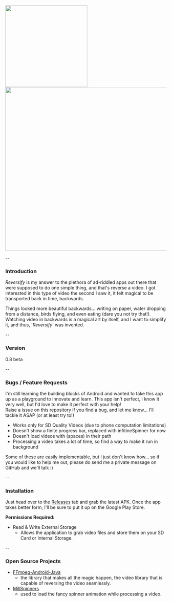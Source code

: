 <img src="https://github.com/AmruthPillai/Reversify/raw/master/app/src/main/res/drawable-nodpi/reversify_icon_logo.png" width="256px" />  
<img src="https://github.com/AmruthPillai/Reversify/raw/master/app/src/main/res/drawable-nodpi/reversify_text_logo.png" width="512px" />

--

### Introduction
*Reversify* is my answer to the plethora of ad-riddled apps out there that were supposed to do one simple thing, and that's reverse a video. I got interested in this type of video the second I saw it, it felt magical to be transported back in time, backwards.  

Things looked more beautiful backwards... writing on paper, water dropping from a distance, birds flying, and even eating (dare you not try that!). Watching video in backwards is a magical art by itself, and I want to simplify it, and thus, '*Reversify*' was invented.

--

### Version
0.8 beta

--

### Bugs / Feature Requests
I'm still learning the building blocks of Android and wanted to take this app up as a playground to innovate and learn. This app isn't perfect, I know it very well, but I'd love to make it perfect with your help!  
Raise a issue on this repository if you find a bug, and let me know... I'll tackle it ASAP (or at least try to!)  

  - Works only for SD Quality Videos (due to phone computation limitations)  
  - Doesn't show a finite progress bar, replaced with infitineSpinner for now  
  - Doesn't load videos with (spaces) in their path  
  - Processing a video takes a lot of time, so find a way to make it run in background  

Some of these are easily implementable, but I just don't know how... so if you would like to help me out, please do send me a private message on GitHub and we'll talk :)

--

### Installation
Just head over to the [Releases](https://github.com/AmruthPillai/Reversify/releases) tab and grab the latest APK. Once the app takes better form, I'll be sure to put it up on the Google Play Store.

**Permissions Required:**
  - Read & Write External Storage
    - Allows the application to grab video files and store them on your SD Card or Internal Storage.

--

### Open Source Projects
  - [FFmpeg-Android-Java](https://github.com/WritingMinds/ffmpeg-android-java)
    - the library that makes all the magic happen, the video library that is capable of reversing the video seamlessly.
  - [MillSpinners](https://github.com/DevLight-Mobile-Agency/MillSpinners)
    - used to load the fancy spinner animation while processing a video.
